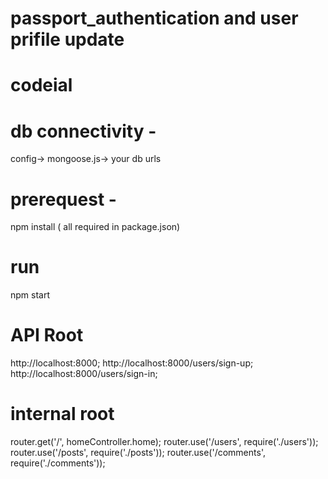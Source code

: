 # passport_authentication and user prifile update 
# codeial 
# db connectivity -
config-> mongoose.js-> your db urls 
# prerequest -
npm install ( all required in package.json)
# run 
npm start
# API Root
http://localhost:8000;
http://localhost:8000/users/sign-up;
http://localhost:8000/users/sign-in;

# internal root 
router.get('/', homeController.home);
router.use('/users', require('./users'));
router.use('/posts', require('./posts'));
router.use('/comments', require('./comments'));

